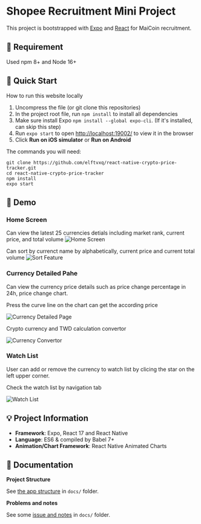 # Shopee Recruitment Mini Project

This project is bootstrapped with [Expo](https://docs.expo.dev/) and [React](https://reactjs.org/) for MaiCoin recruitment.

## :mount_fuji: Requirement

Used npm 8+ and Node 16+

## :green_book: Quick Start

How to run this website locally

1. Uncompress the file (or git clone this repositories)
2. In the project root file, run `npm install` to install all dependencies
3. Make sure install Expo `npm install --global expo-cli`. (If it's installed, can skip this step)
4. Run `expo start` to open [http://localhost:19002/](http://localhost:19002/) to view it in the browser
5. Click **Run on iOS simulator** or **Run on Android**

The commands you will need:

```
git clone https://github.com/elftvxq/react-native-crypto-price-tracker.git
cd react-native-crypto-price-tracker
npm install
expo start
```

## :iphone: Demo

### Home Screen

Can view the latest 25 currencies detials including market rank, current price, and total volume
![Home Screen](https://i.imgur.com/KbbeWZc.jpg?3)

Can sort by currenct name by alphabetically, current price and current total volume
![Sort Feature](https://i.imgur.com/0vq7t9R.jpg?1)

### Currency Detailed Pahe

Can view the currency price details such as price change percentage in 24h, price change chart.

Press the curve line on the chart can get the according price

![Currency Detailed Page](https://i.imgur.com/a4Be00b.jpg?1)

Crypto currency and TWD calculation convertor

![Currency Convertor](https://i.imgur.com/8qCwBGV.jpg?1)

### Watch List

User can add or remove the currency to watch list by clicing the star on the left upper corner.

Check the watch list by navigation tab

![Watch List](https://i.imgur.com/XnXlFCM.jpg?1)

## :bulb: Project Information

- **Framework**: Expo, React 17 and React Native
- **Language**: ES6 & compiled by Babel 7+
- **Animation/Chart Framework**: React Native Animated Charts

## :jack_o_lantern: Documentation

**Project Structure**

See [the app structure](docs/structure.md) in `docs/` folder.

**Problems and notes**

See some [issue and notes](docs/problems-and-notes.md) in `docs/` folder.
